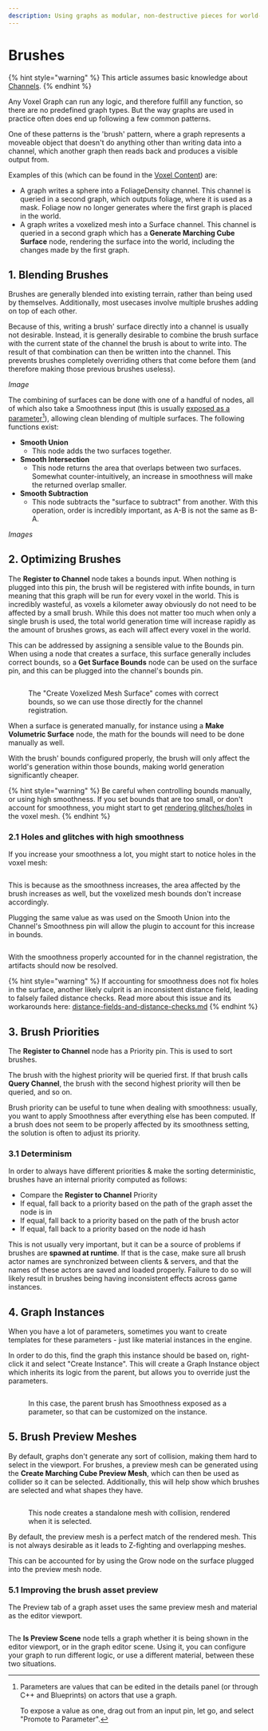 ```yaml
---
description: Using graphs as modular, non-destructive pieces for world-creation.
---
```


# Brushes

{% hint style="warning" %}
This article assumes basic knowledge about [Channels](../channels.md).
{% endhint %}

Any Voxel Graph can run any logic, and therefore fulfill any function, so there are no predefined graph types. But the way graphs are used in practice often does end up following a few common patterns.&#x20;

One of these patterns is the 'brush' pattern, where a graph represents a moveable object that doesn't do anything other than writing data into a channel, which another graph then reads back and produces a visible output from.

Examples of this (which can be found in the [Voxel Content](../../getting-started/installing-voxel-content.md)) are:

* A graph writes a sphere into a FoliageDensity channel. This channel is queried in a second graph, which outputs foliage, where it is used as a mask. Foliage now no longer generates where the first graph is placed in the world.  &#x20;
* A graph writes a voxelized mesh into a Surface channel. This channel is queried in a second graph which has a **Generate Marching Cube Surface** node, rendering the surface into the world, including the changes made by the first graph.

## 1. Blending Brushes

Brushes are generally blended into existing terrain, rather than being used by themselves. Additionally, most usecases involve multiple brushes adding on top of each other.&#x20;

Because of this, writing a brush' surface directly into a channel is usually not desirable. Instead, it is generally desirable to combine the brush surface with the current state of the channel the brush is about to write into. The result of that combination can then be written into the channel. This prevents brushes completely overriding others that come before them (and therefore making those previous brushes useless).

_Image_

The combining of surfaces can be done with one of a handful of nodes, all of which also take a Smoothness input (this is usually [exposed as a parameter](#user-content-fn-1)[^1]), allowing clean blending of multiple surfaces. The following functions exist:

* **Smooth Union**
  * This node adds the two surfaces together.
* **Smooth Intersection**
  * This node returns the area that overlaps between two surfaces. Somewhat counter-intuitively, an increase in smoothness will make the returned overlap smaller.
* **Smooth Subtraction**
  * This node subtracts the "surface to subtract" from another. With this operation, order is incredibly important, as A-B is not the same as B-A. &#x20;

_Images_&#x20;

## 2. Optimizing Brushes

The **Register to Channel** node takes a bounds input. When nothing is plugged into this pin, the brush will be registered with infite bounds, in turn meaning that this graph will be run for every voxel in the world. This is incredibly wasteful, as voxels a kilometer away obviously do not need to be affected by a small brush. While this does not matter too much when only a single brush is used, the total world generation time will increase rapidly as the amount of brushes grows, as each will affect every voxel in the world.

This can be addressed by assigning a sensible value to the Bounds pin. When using a node that creates a surface, this surface generally includes correct bounds, so a **Get Surface Bounds** node can be used on the surface pin, and this can be plugged into the channel's bounds pin.

<figure><img src="../../.gitbook/assets/image (135).png" alt=""><figcaption><p>The "Create Voxelized Mesh Surface" comes with correct bounds, so we can use those directly for the channel registration.</p></figcaption></figure>

When a surface is generated manually, for instance using a **Make Volumetric Surface** node, the math for the bounds will need to be done manually as well.

With the brush' bounds configured properly, the brush will only affect the world's generation within those bounds, making world generation significantly cheaper. &#x20;

{% hint style="warning" %}
Be careful when controlling bounds manually, or using high smoothness. If you set bounds that are too small, or don't account for smoothness, you might start to get [rendering glitches/holes](./#fixing-glitches-when-the-smoothness-is-too-high) in the voxel mesh.
{% endhint %}

### &#x20;  2.1 Holes and glitches with high smoothness

If you increase your smoothness a lot, you might start to notice holes in the voxel mesh:

<figure><img src="../../.gitbook/assets/image (98).png" alt=""><figcaption></figcaption></figure>

This is because as the smoothness increases, the area affected by the brush increases as well, but the voxelized mesh bounds don't increase accordingly.

Plugging the same value as was used on the Smooth Union into the Channel's Smoothness pin will allow the plugin to account for this increase in bounds.&#x20;

<figure><img src="../../.gitbook/assets/image (68).png" alt=""><figcaption></figcaption></figure>

With the smoothness properly accounted for in the channel registration, the artifacts should now be resolved.

{% hint style="warning" %}
If accounting for smoothness does not fix holes in the surface, another likely culprit is an inconsistent distance field, leading to falsely failed distance checks. Read more about this issue and its workarounds here: [distance-fields-and-distance-checks.md](../surfaces-and-materials/working-with-surfaces/distance-fields-and-distance-checks.md "mention")
{% endhint %}

## 3. Brush Priorities

The **Register to Channel** node has a Priority pin. This is used to sort brushes.

The brush with the highest priority will be queried first. If that brush calls **Query Channel**, the brush with the second highest priority will then be queried, and so on.

Brush priority can be useful to tune when dealing with smoothness: usually, you want to apply Smoothness after everything else has been computed. If a brush does not seem to be properly affected by its smoothness setting, the solution is often to adjust its priority.

### &#x20;  3.1 Determinism

In order to always have different priorities & make the sorting deterministic, brushes have an internal priority computed as follows:

* Compare the **Register to Channel** Priority
* If equal, fall back to a priority based on the path of the graph asset the node is in
* If equal, fall back to a priority based on the path of the brush actor
* If equal, fall back to a priority based on the node id hash

This is not usually very important, but it can be a source of problems if brushes are **spawned at runtime**. If that is the case, make sure all brush actor names are synchronized between clients & servers, and that the names of these actors are saved and loaded properly. Failure to do so will likely result in brushes being having inconsistent effects across game instances.

## 4. Graph Instances

When you have a lot of parameters, sometimes you want to create templates for these parameters - just like material instances in the engine.

In order to do this, find the graph this instance should be based on, right-click it and select "Create Instance". This will create a Graph Instance object which inherits its logic from the parent, but allows you to override just the parameters.&#x20;

<figure><img src="../../.gitbook/assets/image (70).png" alt=""><figcaption><p>In this case, the parent brush has Smoothness exposed as a parameter, so that can be customized on the instance.</p></figcaption></figure>

## 5. Brush Preview Meshes

By default, graphs don't generate any sort of collision, making them hard to select in the viewport. For brushes, a preview mesh can be generated using the **Create Marching Cube Preview Mesh**, which can then be used as collider so it can be selected. Additionally, this will help show which brushes are selected and what shapes they have.

<figure><img src="../../.gitbook/assets/image (45).png" alt=""><figcaption><p>This node creates a standalone mesh with collision, rendered when it is selected.</p></figcaption></figure>

By default, the preview mesh is a perfect match of the rendered mesh. This is not always desirable as it leads to Z-fighting and overlapping meshes.

This can be accounted for by using the Grow node on the surface plugged into the preview mesh node.

### &#x20;  5.1 Improving the brush asset preview

The Preview tab of a graph asset uses the same preview mesh and material as the editor viewport.

<figure><img src="../../.gitbook/assets/image (111).png" alt=""><figcaption></figcaption></figure>

The **Is Preview Scene** node tells a graph whether it is being shown in the editor viewport, or in the graph editor scene. Using it, you can configure your graph to run different logic, or use a different material, between these two situations.



[^1]: Parameters are values that can be edited in the details panel (or through C++ and Blueprints) on actors that use a graph.&#x20;

    To expose a value as one, drag out from an input pin, let go, and select "Promote to Parameter".
